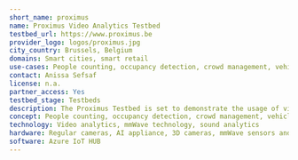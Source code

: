 ```yaml
---
short_name: proximus
name: Proximus Video Analytics Testbed
testbed_url: https://www.proximus.be
provider_logo: logos/proximus.jpg
city_country: Brussels, Belgium
domains: Smart cities, smart retail
use-cases: People counting, occupancy detection, crowd management, vehicle detection, sound analytics
contact: Anissa Sefsaf
license: n.a.
partner_access: Yes
testbed_stage: Testbeds
description: The Proximus Testbed is set to demonstrate the usage of video analytics and mmWave technology to detect line crossing, people counting, loitering and spill detection, occupancy measurements, crowd estimation and vehicle detection. On top of that, people can be categorized as male or female and adults vs. kids. By measuring the speed and walking direction, we can determine if passers-by are motorized or by foot. Using sound sensors, we can deliver sound analytics categorization like vehicle detection, glass breaking detection, etc. The generated data is displayed on a customized dashboard using a trustworthy interface to prove the correctness of the data.
concept: People counting, occupancy detection, crowd management, vehicle detection, sound analytics
technology: Video analytics, mmWave technology, sound analytics
hardware: Regular cameras, AI appliance, 3D cameras, mmWave sensors and sound detectors
software: Azure IoT HUB
---
```

